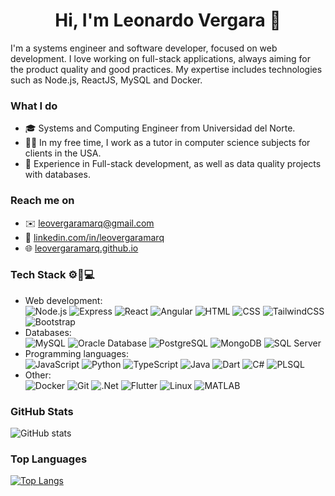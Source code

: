 <h1 align="center">Hi, I'm Leonardo Vergara 👋</h1>

I'm a systems engineer and software developer, focused on web development. I love working on full-stack applications, always aiming for the product quality and good practices. My expertise includes technologies such as Node.js, ReactJS, MySQL and Docker.

### What I do
- 🎓 Systems and Computing Engineer from Universidad del Norte.
- 🧑‍🏫 In my free time, I work as a tutor in computer science subjects for clients in the USA.
- 💼 Experience in Full-stack development, as well as data quality projects with databases.

### Reach me on
- ✉️ [leovergaramarq@gmail.com](mailto:leovergaramarq@gmail.com)
- 🔗 [linkedin.com/in/leovergaramarq](https://www.linkedin.com/in/leovergaramarq/)
- 🌐 [leovergaramarq.github.io](leovergaramarq.github.io)

### Tech Stack ⚙️🔧💻
- Web development:  
  ![Node.js](https://img.shields.io/badge/-Node.js-339933?style=flat-square&logo=node.js&logoColor=white)    ![Express](https://img.shields.io/badge/-Express-000000?style=flat-square&logo=express&logoColor=white)    ![React](https://img.shields.io/badge/ReactJS-%2320232a.svg?style=flat-square&logo=react&logoColor=%2361DAFB)    ![Angular](https://img.shields.io/badge/AngularJS-%23DD0031.svg?style=flat-square&logo=angular&logoColor=white)    ![HTML](https://img.shields.io/badge/-HTML5-E34F26?style=flat-square&logo=html5&logoColor=white)    ![CSS](https://img.shields.io/badge/CSS-%231572B6.svg?style=flat-square&logo=css3&logoColor=white)    ![TailwindCSS](https://img.shields.io/badge/TailwindCSS-%2338B2AC.svg?style=flat-square&logo=tailwind-css&logoColor=white)    ![Bootstrap](https://img.shields.io/badge/-Bootstrap-7952B3?style=flat-square&logo=bootstrap&logoColor=white)
- Databases:  
  ![MySQL](https://img.shields.io/badge/-MySQL-4479A1?style=flat-square&logo=mysql&logoColor=white)    ![Oracle Database](https://img.shields.io/badge/Oracle%20Database-F80000?style=flat-square&logo=Oracle&logoColor=white)    ![PostgreSQL](https://img.shields.io/badge/-PostgreSQL-%23316192.svg?style=flat-square&logo=postgresql&logoColor=white)    ![MongoDB](https://img.shields.io/badge/-MongoDB-47A248?style=flat-square&logo=mongodb&logoColor=white)    ![SQL Server](https://img.shields.io/badge/-SQL%20Server-CC2927?style=flat-square&logo=microsoft-sql-server&logoColor=white)
- Programming languages:  
  ![JavaScript](https://img.shields.io/badge/-JavaScript-F7DF1E?style=flat-square&logo=javascript&logoColor=black)    ![Python](https://img.shields.io/badge/-Python-3776AB?style=flat-square&logo=python&logoColor=white)    ![TypeScript](https://img.shields.io/badge/-TypeScript-007ACC?style=flat-square&logo=typescript&logoColor=white)    ![Java](https://img.shields.io/badge/-Java-007396?style=flat-square&logo=java&logoColor=white)    ![Dart](https://img.shields.io/badge/Dart-%230175C2.svg?style=flat-square&logo=dart&logoColor=white)    ![C#](https://img.shields.io/badge/-C%23-239120?style=flat-square&logo=c-sharp&logoColor=white)    ![PLSQL](https://img.shields.io/badge/PL%2FSQL-F80000?style=flat-square&logo=Oracle&logoColor=white)
- Other:  
  ![Docker](https://img.shields.io/badge/Docker-%230db7ed.svg?style=flat-square&logo=docker&logoColor=white)    ![Git](https://img.shields.io/badge/Git-%23F05033.svg?style=flat-square&logo=git&logoColor=white)    ![.Net](https://img.shields.io/badge/.NET-5C2D91?style=flat-square&logo=.net&logoColor=white)    ![Flutter](https://img.shields.io/badge/Flutter-%2302569B.svg?style=flat-square&logo=Flutter&logoColor=white)    ![Linux](https://img.shields.io/badge/Linux-FCC624?style=flat-square&logo=linux&logoColor=black)    ![MATLAB](https://img.shields.io/badge/-MATLAB-0076A8?style=flat-square&logo=mathworks&logoColor=white)

### GitHub Stats
![GitHub stats](https://github-readme-stats.vercel.app/api?username=leovergaramarq&show_icons=true&theme=radical)

### Top Languages
[![Top Langs](https://github-readme-stats.vercel.app/api/top-langs?username=leovergaramarq&layout=compact&langs_count=10&theme=radical)](https://github.com/leovergaramarq)
